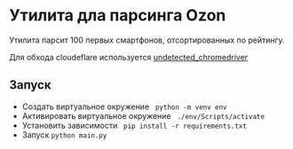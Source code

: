 # Утилита дла парсинга Ozon 
Утилита парсит 100 первых смартфонов, отсортированных по рейтингу. 

Для обхода cloudeflare используется <a href="https://github.com/ultrafunkamsterdam/undetected-chromedriver/">undetected_chromedriver</a>
## Запуск
* Создать виртуальное окружение <code>  python -m venv env </code>
* Активировать виртуальное окружение <code> ./env/Scripts/activate </code>
* Установить зависимости <code> pip install -r requirements.txt </code>
* Запуск <code>python main.py</code>